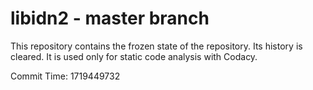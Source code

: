 # libidn2 - master branch

This repository contains the frozen state of the repository.
Its history is cleared. It is used only for static code
analysis with Codacy.

Commit Time: 1719449732